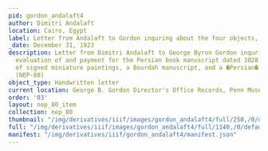 ```yaml
---
pid: gordon_andalaft4
author: Dimitri Andalaft
location: Cairo, Egypt
label: Letter from Andalaft to Gordon inquring about the four objects, December 1923
_date: December 31, 1923
description: Letter from Dimitri Andalaft to George Byron Gordon inquring about the
  evaluation of and payment for the Persian book manuscript dated 1028 AH, an album
  of signed miniature paintings, a Bourdah manuscript, and a �Persian� Koran manuscript
  (NEP-80)
object_type: Handwritten letter
current location: George B. Gordon Director's Office Records, Penn Museum Archives
order: '03'
layout: nep_80_item
collection: nep_80
thumbnail: "/img/derivatives/iiif/images/gordon_andalaft4/full/250,/0/default.jpg"
full: "/img/derivatives/iiif/images/gordon_andalaft4/full/1140,/0/default.jpg"
manifest: "/img/derivatives/iiif/gordon_andalaft4/manifest.json"
---
```

